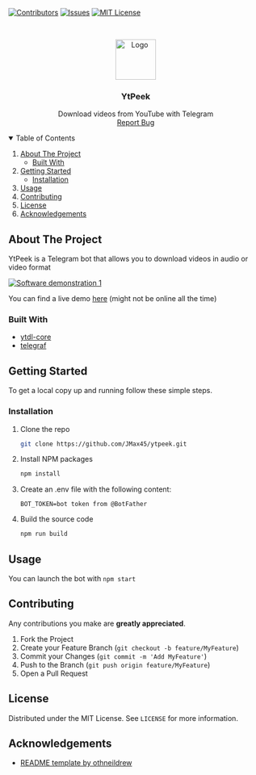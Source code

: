 [![Contributors][contributors-shield]][contributors-url]
[![Issues][issues-shield]][issues-url]
[![MIT License][license-shield]][license-url]

<!-- PROJECT LOGO -->
<br />
<p align="center">
  <a href="https://t.me/ytpeekbot">
    <img src="https://i.imgur.com/Fhg2bU8.png" alt="Logo" width="80" height="80">
  </a>
  <h3 align="center">YtPeek</h3>

  <p align="center">
    Download videos from YouTube with Telegram
    <br />
    <a href="https://github.com/JMax45/ytpeek/issues">Report Bug</a>
  </p>
</p>

<!-- TABLE OF CONTENTS -->
<details open="open">
  <summary>Table of Contents</summary>
  <ol>
    <li>
      <a href="#about-the-project">About The Project</a>
      <ul>
        <li><a href="#built-with">Built With</a></li>
      </ul>
    </li>
    <li>
      <a href="#getting-started">Getting Started</a>
      <ul>
        <li><a href="#installation">Installation</a></li>
      </ul>
    </li>
    <li><a href="#distributor-usage">Usage</a></li>
    <li><a href="#contributing">Contributing</a></li>
    <li><a href="#license">License</a></li>
    <li><a href="#acknowledgements">Acknowledgements</a></li>
  </ol>
</details>

<!-- ABOUT THE PROJECT -->

## About The Project

YtPeek is a Telegram bot that allows you to download videos in audio or video format

[![Software demonstration 1][software-demonstration1]](#)

You can find a live demo [here](https://t.me/ytpeekbot) (might not be online all the time)

### Built With

- [ytdl-core](https://github.com/fent/node-ytdl-core)
- [telegraf](https://github.com/telegraf/telegraf)

## Getting Started

To get a local copy up and running follow these simple steps.

### Installation

1. Clone the repo
   ```sh
   git clone https://github.com/JMax45/ytpeek.git
   ```
2. Install NPM packages
   ```sh
   npm install
   ```
3. Create an .env file with the following content:
   ```
   BOT_TOKEN=bot token from @BotFather
   ```
4. Build the source code
   ```sh
   npm run build
   ```

<!-- USAGE EXAMPLE -->

## Usage

You can launch the bot with `npm start`

## Contributing

Any contributions you make are **greatly appreciated**.

1. Fork the Project
2. Create your Feature Branch (`git checkout -b feature/MyFeature`)
3. Commit your Changes (`git commit -m 'Add MyFeature'`)
4. Push to the Branch (`git push origin feature/MyFeature`)
5. Open a Pull Request

<!-- LICENSE -->

## License

Distributed under the MIT License. See `LICENSE` for more information.

<!-- ACKNOWLEDGEMENTS -->

## Acknowledgements

- [README template by othneildrew](https://github.com/othneildrew/Best-README-Template)

<!-- MARKDOWN LINKS & IMAGES -->
<!-- https://www.markdownguide.org/basic-syntax/#reference-style-links -->

[contributors-shield]: https://img.shields.io/github/contributors/JMax45/ytpeek?style=for-the-badge
[contributors-url]: https://github.com/JMax45/ytpeek/graphs/contributors
[issues-shield]: https://img.shields.io/github/issues/JMax45/ytpeek?style=for-the-badge
[issues-url]: https://github.com/JMax45/ytpeek/issues
[license-shield]: https://img.shields.io/github/license/JMax45/ytpeek?style=for-the-badge
[license-url]: https://github.com/JMax45/ytpeek/blob/master/LICENSE
[software-demonstration1]: https://i.imgur.com/U6aoSQC.png
